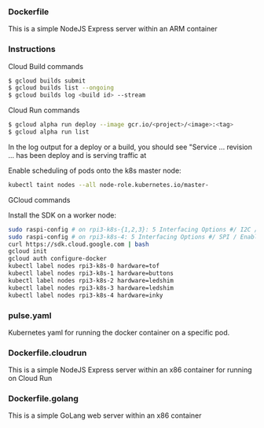 ### Dockerfile

This is a simple NodeJS Express server within an ARM container

### Instructions

Cloud Build commands

```bash
$ gcloud builds submit
$ gcloud builds list --ongoing
$ gcloud builds log <build id> --stream
```

Cloud Run commands

```bash
$ gcloud alpha run deploy --image gcr.io/<project>/<image>:<tag>
$ gcloud alpha run list
```

In the log output for a deploy or a build, you should see "Service ... revision ... has been deploy and is serving traffic at <endpoint>

Enable scheduling of pods onto the k8s master node:

```bash
kubectl taint nodes --all node-role.kubernetes.io/master-
```

GCloud commands

Install the SDK on a worker node:

```bash
sudo raspi-config # on rpi3-k8s-{1,2,3}: 5 Interfacing Options #/ I2C / Enable
sudo raspi-config # on rpi3-k8s-4: 5 Interfacing Options #/ SPI / Enable
curl https://sdk.cloud.google.com | bash
gcloud init
gcloud auth configure-docker
kubectl label nodes rpi3-k8s-0 hardware=tof
kubectl label nodes rpi3-k8s-1 hardware=buttons
kubectl label nodes rpi3-k8s-2 hardware=ledshim
kubectl label nodes rpi3-k8s-3 hardware=ledshim
kubectl label nodes rpi3-k8s-4 hardware=inky
```

### pulse.yaml

Kubernetes yaml for running the docker container on a specific pod.


### Dockerfile.cloudrun

This is a simple NodeJS Express server within an x86 container for running on Cloud Run

### Dockerfile.golang

This is a simple GoLang web server within an x86 container

